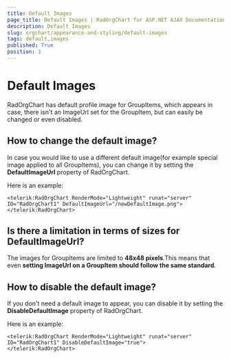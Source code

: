 ```yaml
---
title: Default Images
page_title: Default Images | RadOrgChart for ASP.NET AJAX Documentation
description: Default Images
slug: orgchart/appearance-and-styling/default-images
tags: default,images
published: True
position: 1
---
```


# Default Images



RadOrgChart has default profile image for GroupItems, which appears in case,	there isn't an ImageUrl set for the GroupItem, but can easily be changed or even disabled.

## How to change the default image?

In case you would like to use a different default image(for example special image applied to all GroupItems), you can change it by setting the **DefaultImageUrl** property of RadOrgChart.

Here is an example:

````ASPNET
<telerik:RadOrgChart RenderMode="Lightweight" runat="server" ID="RadOrgChart1" DefaultImageUrl="/newDefaultImage.png">
</telerik:RadOrgChart>
````



## Is there a limitation in terms of sizes for DefaultImageUrl?

The images for GroupItems are limited to **48x48 pixels**.This means that even **setting ImageUrl on a GroupItem should follow the same standard**.

## How to disable the default image?

If you don't need a default image to appear, you can disable it by setting the **DisableDefaultImage** property of RadOrgChart.

Here is an example:

````ASPNET
<telerik:RadOrgChart RenderMode="Lightweight" runat="server" ID="RadOrgChart1" DisableDefaultImage="true">
</telerik:RadOrgChart>
````



